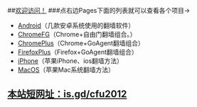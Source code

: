 ##[欢迎访问！](https://github.com/comeforu2012/truth/wiki)
###点右边Pages下面的列表就可以查看各个项目→
* [Android](https://github.com/comeforu2012/truth/wiki/Android)（几款安卓系统使用的翻墙软件）
* [ChromeFG](https://github.com/comeforu2012/truth/wiki/ChromeFG)（Chrome+自由门翻墙组合。）
* [ChromePlus](https://github.com/comeforu2012/truth/wiki/ChromePlus)（Chrome+GoAgent翻墙组合）
* [FirefoxPlus](https://github.com/comeforu2012/truth/wiki/FirefoxPlus)（Firefox+GoAgent翻墙组合）
* [iPhone](https://github.com/comeforu2012/truth/wiki/iPhone)（苹果iPhone、ios翻墙方法）
* [MacOS](https://github.com/comeforu2012/truth/wiki/MacOS)（苹果Mac系统翻墙方法）

## [本站短网址：is.gd/cfu2012](http://is.gd/cfu2012)
